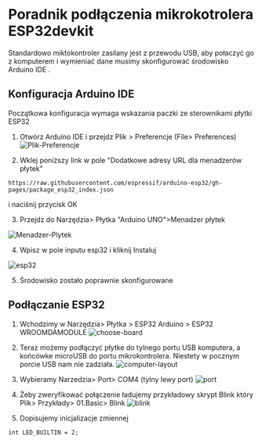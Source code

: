 # Poradnik podłączenia mikrokotrolera ESP32devkit

Standardowo miktokontroler zasilany jest z przewodu USB, aby połaczyć go z komputerem i wymieniać dane musimy skonfigurować środowisko Arduino IDE
.

## Konfiguracja Arduino IDE
Początkowa konfiguracja wymaga wskazania paczki ze sterownikami płytki ESP32

1. Otwórz Arduino IDE i przejdz Plik > Preferencje (File> Preferences)
![Plik-Preferencje](./Plik-Preferencje.jpg)

2. Wklej poniższy link w pole "Dodatkowe adresy URL dla menadzerów płytek"
```
https://raw.githubusercontent.com/espressif/arduino-esp32/gh-pages/package_esp32_index.json
```

i naciśnij przycisk OK

3.  Przejdz do Narzędzia> Płytka "Arduino UNO">Menadzer płytek 

![Menadzer-Plytek](./narzedzia-plytka_arduino_uno-menadzer_plytek.jpg)

4.  Wpisz w pole inputu esp32 i kliknij Instaluj

![esp32](./esp32.jpg)

5. Środowisko zostało poprawnie skonfigurowane

## Podłączanie ESP32

1. Wchodzimy w Narzędzia> Płytka > ESP32 Arduino > ESP32 WROOMDAMODULE
![choose-board](./choose-board.jpg)

2. Teraz możemy podłączyć płytke do tylnego portu USB komputera, a końcówke microUSB do portu mikrokontrolera. Niestety w pocznym porcie USB nam nie zadziała. 
![computer-layout](./comp.jpg)

3. Wybieramy Narzedzia> Port> COM4 (tylny lewy port)
![port](./port.jpg)

4. Żeby zweryfikować połączenie ładujemy przykładowy skrypt Blink który Plik> Przykłady> 01.Basic> Blink
![blink](./blink.jpg)
5. Dopisujemy inicjalizacje zmiennej 
```
int LED_BUILTIN = 2; 
```
